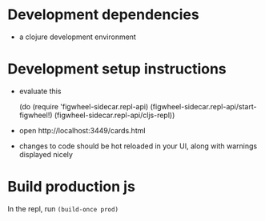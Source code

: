 # Development dependencies
- a clojure development environment

# Development setup instructions
- evaluate this

    (do (require 'figwheel-sidecar.repl-api)
        (figwheel-sidecar.repl-api/start-figwheel!)
        (figwheel-sidecar.repl-api/cljs-repl))

- open http://localhost:3449/cards.html
- changes to code should be hot reloaded in your UI, along with warnings displayed nicely

# Build production js
In the repl, run `(build-once prod)`
